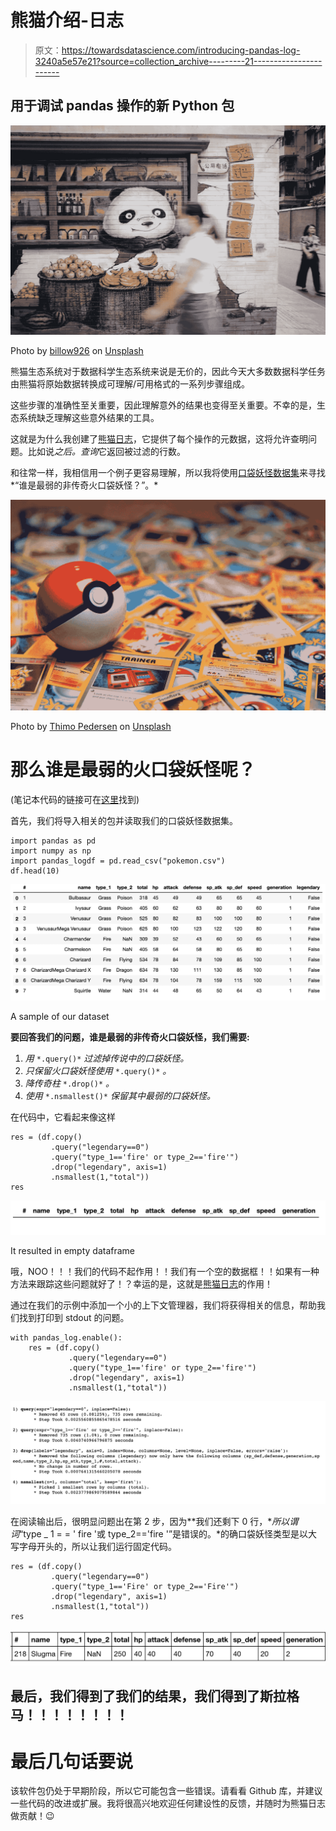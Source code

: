 # 熊猫介绍-日志

> 原文：<https://towardsdatascience.com/introducing-pandas-log-3240a5e57e21?source=collection_archive---------21----------------------->

## 用于调试 pandas 操作的新 Python 包

![](img/fce99d02cdf072d82acfecd4c3c51290.png)

Photo by [billow926](https://unsplash.com/@billow926?utm_source=unsplash&utm_medium=referral&utm_content=creditCopyText) on [Unsplash](https://unsplash.com/s/photos/pandas?utm_source=unsplash&utm_medium=referral&utm_content=creditCopyText)

熊猫生态系统对于数据科学生态系统来说是无价的，因此今天大多数数据科学任务由熊猫将原始数据转换成可理解/可用格式的一系列步骤组成。

这些步骤的准确性至关重要，因此理解意外的结果也变得至关重要。不幸的是，生态系统缺乏理解这些意外结果的工具。

这就是为什么我创建了[熊猫日志](https://github.com/eyaltrabelsi/pandas-log)，它提供了每个操作的元数据，这将允许查明问题。比如说*之后。查询*它返回被过滤的行数。

和往常一样，我相信用一个例子更容易理解，所以我将使用[口袋妖怪数据集](https://www.kaggle.com/abcsds/pokemon)来寻找*“谁是最弱的非传奇火口袋妖怪？”。*

![](img/072852687d6f3e8f7195dcee34cc5893.png)

Photo by [Thimo Pedersen](https://unsplash.com/@thimo?utm_source=unsplash&utm_medium=referral&utm_content=creditCopyText) on [Unsplash](https://unsplash.com/s/photos/pokemon?utm_source=unsplash&utm_medium=referral&utm_content=creditCopyText)

# 那么谁是最弱的火口袋妖怪呢？

(笔记本代码的链接可在[这里](https://github.com/eyaltrabelsi/pandas-log/blob/master/examples/pandas_log_intro.ipynb)找到)

首先，我们将导入相关的包并读取我们的口袋妖怪数据集。

```
import pandas as pd
import numpy as np
import pandas_logdf = pd.read_csv("pokemon.csv")
df.head(10)
```

![](img/291268f2771e0b7874238ed76add095a.png)

A sample of our dataset

**要回答我们的问题，谁是最弱的非传奇火口袋妖怪，我们需要:**

1.  *用* `*.query()*` *过滤掉传说中的口袋妖怪。*
2.  *只保留火口袋妖怪使用* `*.query()*` *。*
3.  *降传奇柱* `*.drop()*` *。*
4.  *使用* `*.nsmallest()*` *保留其中最弱的口袋妖怪。*

在代码中，它看起来像这样

```
res = (df.copy()
         .query("legendary==0")
         .query("type_1=='fire' or type_2=='fire'")
         .drop("legendary", axis=1)
         .nsmallest(1,"total"))
res
```

![](img/077689ac5c7d090465400fda27b2a60a.png)

It resulted in empty dataframe

哦，NOO！！！我们的代码不起作用！！我们有一个空的数据框！！如果有一种方法来跟踪这些问题就好了！？幸运的是，这就是[熊猫日志](https://github.com/eyaltrabelsi/pandas-log)的作用！

通过在我们的示例中添加一个小的上下文管理器，我们将获得相关的信息，帮助我们找到打印到 stdout 的问题。

```
with pandas_log.enable():
    res = (df.copy()
             .query("legendary==0")
             .query("type_1=='fire' or type_2=='fire'")
             .drop("legendary", axis=1)
             .nsmallest(1,"total"))
```

![](img/465ac218bca33be8974a6a6b71ce28c3.png)

在阅读输出后，很明显问题出在第 2 步，因为**我们还剩下 0 行，**所以谓词*“type _ 1 = = ' fire '或 type_2=='fire '”是错误的。*的确口袋妖怪类型是以大写字母开头的，所以让我们运行固定代码。

```
res = (df.copy()
         .query("legendary==0")
         .query("type_1=='Fire' or type_2=='Fire'")
         .drop("legendary", axis=1)
         .nsmallest(1,"total"))
res
```

![](img/fdb552713ebae834fd158602afff5416.png)

## 最后，我们得到了我们的结果，我们得到了斯拉格马！！！！！！！！

# 最后几句话要说

该软件包仍处于早期阶段，所以它可能包含一些错误。请看看 Github 库，并建议一些代码的改进或扩展。我将很高兴地欢迎任何建设性的反馈，并随时为熊猫日志做贡献！😉